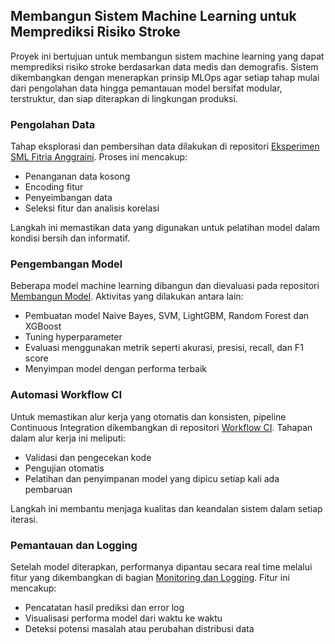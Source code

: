 ## Membangun Sistem Machine Learning untuk Memprediksi Risiko Stroke

Proyek ini bertujuan untuk membangun sistem machine learning yang dapat memprediksi risiko stroke berdasarkan data medis dan demografis. Sistem dikembangkan dengan menerapkan prinsip MLOps agar setiap tahap mulai dari pengolahan data hingga pemantauan model bersifat modular, terstruktur, dan siap diterapkan di lingkungan produksi.

### Pengolahan Data
Tahap eksplorasi dan pembersihan data dilakukan di repositori [Eksperimen SML Fitria Anggraini](https://github.com/ftriaa/Eksperimen_SML_Fitria-Anggraini.git). Proses ini mencakup:
- Penanganan data kosong
- Encoding fitur
- Penyeimbangan data
- Seleksi fitur dan analisis korelasi

Langkah ini memastikan data yang digunakan untuk pelatihan model dalam kondisi bersih dan informatif.

### Pengembangan Model
Beberapa model machine learning dibangun dan dievaluasi pada repositori [Membangun Model](https://github.com/ftriaa/SMSML_Stroke-Prediction/tree/2ad64a41cba6ab111c8e0b97c5d617b37a6af32d/Membangun%20Model). Aktivitas yang dilakukan antara lain:
- Pembuatan model Naive Bayes, SVM, LightGBM, Random Forest dan XGBoost
- Tuning hyperparameter
- Evaluasi menggunakan metrik seperti akurasi, presisi, recall, dan F1 score
- Menyimpan model dengan performa terbaik

### Automasi Workflow CI
Untuk memastikan alur kerja yang otomatis dan konsisten, pipeline Continuous Integration dikembangkan di repositori [Workflow CI](https://github.com/ftriaa/Workflow-CI.git). Tahapan dalam alur kerja ini meliputi:
- Validasi dan pengecekan kode
- Pengujian otomatis
- Pelatihan dan penyimpanan model yang dipicu setiap kali ada pembaruan

Langkah ini membantu menjaga kualitas dan keandalan sistem dalam setiap iterasi.

### Pemantauan dan Logging
Setelah model diterapkan, performanya dipantau secara real time melalui fitur yang dikembangkan di bagian [Monitoring dan Logging](https://github.com/ftriaa/SMSML_Stroke-Prediction/tree/2ad64a41cba6ab111c8e0b97c5d617b37a6af32d/Monitoring%20%26%20Logging). Fitur ini mencakup:
- Pencatatan hasil prediksi dan error log
- Visualisasi performa model dari waktu ke waktu
- Deteksi potensi masalah atau perubahan distribusi data

